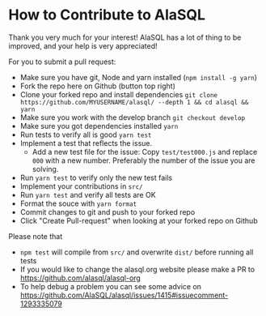# How to Contribute to AlaSQL

Thank you very much for your interest! AlaSQL has a lot of thing to be improved, and your help is very appreciated! 

For you to submit a pull request: 

- Make sure you have git, Node and yarn installed (`npm install -g yarn`)
- Fork the repo here on Github (button top right)
- Clone your forked repo and install dependencies `git clone https://github.com/MYUSERNAME/alasql/ --depth 1 && cd alasql && yarn` 
- Make sure you work with the develop branch `git checkout develop`
- Make sure you got dependencies installed `yarn`
- Run tests to verify all is good `yarn test`
- Implement a test that reflects the issue.
  - Add a new test file for the issue: Copy `test/test000.js` and replace `000` with a new number. Preferably the number of the issue you are solving.
- Run `yarn test` to verify only the new test fails
- Implement your contributions in `src/`
- Run `yarn test` and verify all tests are OK
- Format the souce with `yarn format`
- Commit changes to git and push to your forked repo
- Click "Create Pull-request" when looking at your forked repo on Github

Please note that 
- `npm test` will compile from `src/` and overwrite `dist/` before running all tests
- If you would like to change the alasql.org website please make a PR to https://github.com/alasql/alasql-org
- To help debug a problem you can see some advice on https://github.com/AlaSQL/alasql/issues/1415#issuecomment-1293335079
 
